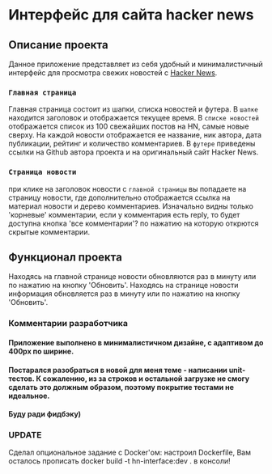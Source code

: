 # Интерфейс для сайта hacker news

## Описание проекта



  Данное приложение представляет из себя удобный и минималистичный интерфейс для просмотра свежих новостей с [Hacker News](https://news.ycombinator.com/).
### `Главная страница`

  Главная страница состоит из шапки, списка новостей и футера. В `шапке` находится заголовок и отображается текущее время. В `списке новостей` отображается список из 100 свежайших постов на HN, самые новые сверху. На каждой новости отображается ее название, ник автора, дата публикации, рейтинг и количество комментариев. В `футере` приведены ссылки на Github автора проекта и на оригинальный сайт Hacker News.

### `Страница новости`

  при клике на заголовок новости с `главной страницы` вы попадаете на страницу новости, где дополнительно отображается ссылка на материал новости и дерево комментариев. Изначально видны только 'корневые' комментарии, если у комментария есть reply, то будет доступна кнопка 'все комментарии'? по нажатию на которую открются скрытые комментарии.

## Функционал проекта

  Находясь на главной странице новости обновляются раз в минуту или по нажатию на кнопку 'Обновить'. Находясь на странице новости информация обновляется раз в минуту или по нажатию на кнопку 'Обновить'.

### Комментарии разработчика

  #### Приложение выполнено в минималистичном дизайне, с адаптивом до 400px по ширине.
  #### Постарался разобраться в новой для меня теме - написании unit-тестов. К сожалению, из за строков и остальной загрузке не смогу сделать это должным образом, поэтому покрытие тестами не идеальное.
  #### Буду ради фидбэку)

### UPDATE
  Сделал опциональное задание с Docker'ом: настроил Dockerfile, Вам осталось прописать docker build -t hn-interface:dev . в консоли!
